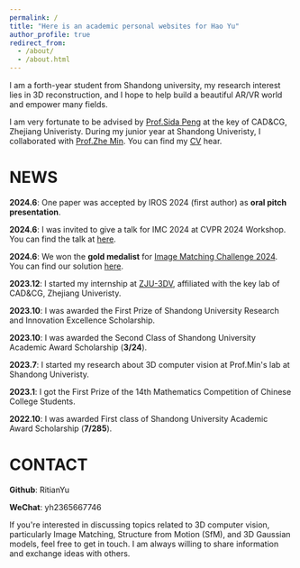 ```yaml
---
permalink: /
title: "Here is an academic personal websites for Hao Yu"
author_profile: true
redirect_from: 
  - /about/
  - /about.html
---
```


I am a forth-year student from Shandong university, my research interest lies in 3D reconstruction, and I hope to help build a beautiful AR/VR world and empower many fields.

I am very fortunate to be advised by [Prof.Sida Peng](https://pengsida.net/) at the key of CAD&CG, Zhejiang Univeristy. During my junior year at Shandong Univeristy, I collaborated with [Prof.Zhe Min](https://faculty.sdu.edu.cn/minzhe/zh_CN/index.htm). You can find my [CV]() hear.

NEWS
======
**2024.6**: One paper was accepted by IROS 2024 (first author) as **oral pitch presentation**.

**2024.6**: I was invited to give a talk for IMC 2024 at CVPR 2024 Workshop. You can find the talk at [here](https://www.youtube.com/watch?v=KG-_i12fU_A&t=14701s).

**2024.6**: We won the **gold medalist** for [Image Matching Challenge 2024](https://www.kaggle.com/competitions/image-matching-challenge-2024). You can find our solution [here](https://www.kaggle.com/competitions/image-matching-challenge-2024/discussion/511291).

**2023.12**: I started my internship at [ZJU-3DV](https://xzhou.me/), affiliated with the key lab of CAD&CG, Zhejiang Univeristy.

**2023.10**: I was awarded the First Prize of Shandong University Research and Innovation Excellence Scholarship.

**2023.10**: I was awarded the Second Class of Shandong University Academic Award Scholarship (**3/24**).

**2023.7**: I started my research about 3D computer vision at Prof.Min's lab at Shandong Univeristy.

**2023.1**: I got the First Prize of the 14th Mathematics Competition of Chinese College Students.

**2022.10**: I was awarded First class of Shandong University Academic Award Scholarship (**7/285**).

CONTACT
======
**Github**: RitianYu

**WeChat**: yh2365667746

If you're interested in discussing topics related to 3D computer vision, particularly Image Matching, Structure from Motion (SfM), and 3D Gaussian models, feel free to get in touch. I am always willing to share information and exchange ideas with others.

